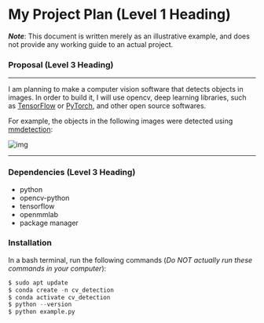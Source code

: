 # My Project Plan (Level 1 Heading)
***Note***: This document is written merely as an illustrative example, and does not provide
any working guide to an actual project.
### Proposal (Level 3 Heading)
---

I am planning to make a computer vision software that detects objects in images.
In order to build it, I will use opencv, deep learning libraries, such as [TensorFlow](https://www.tensorflow.org/?hl=ko)
or [PyTorch](https://pytorch.org/), and other open source softwares.

For example, the objects in the following images were detected using [mmdetection](https://github.com/open-mmlab/mmdetection):

![img](https://user-images.githubusercontent.com/12907710/137271636-56ba1cd2-b110-4812-8221-b4c120320aa9.png)


---

### Dependencies (Level 3 Heading)
- python
- opencv-python
- tensorflow
- openmmlab
- package manager

### Installation
In a bash terminal, run the following commands (*Do NOT actually run these commands in
your computer*):

```py
$ sudo apt update
$ conda create -n cv_detection
$ conda activate cv_detection
$ python --version
$ python example.py
```

